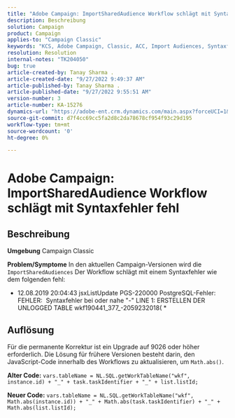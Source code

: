 ```yaml
---
title: "Adobe Campaign: ImportSharedAudience Workflow schlägt mit Syntaxfehler fehl."
description: Beschreibung
solution: Campaign
product: Campaign
applies-to: "Campaign Classic"
keywords: "KCS, Adobe Campaign, Classic, ACC, Import Audiences, Syntaxfehler"
resolution: Resolution
internal-notes: "TK204050"
bug: true
article-created-by: Tanay Sharma .
article-created-date: "9/27/2022 9:49:37 AM"
article-published-by: Tanay Sharma .
article-published-date: "9/27/2022 9:55:51 AM"
version-number: 3
article-number: KA-15276
dynamics-url: "https://adobe-ent.crm.dynamics.com/main.aspx?forceUCI=1&pagetype=entityrecord&etn=knowledgearticle&id=81d536b2-493e-ed11-9db1-002248086735"
source-git-commit: d7f4cc69cc5fa2d8c2da78678cf954f93c29d195
workflow-type: tm+mt
source-wordcount: '0'
ht-degree: 0%

---
```


# Adobe Campaign: ImportSharedAudience Workflow schlägt mit Syntaxfehler fehl

## Beschreibung

<b>Umgebung</b>
Campaign Classic


<b>Problem/Symptome</b>
In den aktuellen Campaign-Versionen wird die `ImportSharedAudiences` Der Workflow schlägt mit einem Syntaxfehler wie dem folgenden fehl:

* 12.08.2019 20:04:43 jsxListUpdate PGS-220000 PostgreSQL-Fehler: FEHLER:  Syntaxfehler bei oder nahe &quot;-&quot; LINE 1: ERSTELLEN DER UNLOGGED TABLE wkf190441_377_-2059232018( *


## Auflösung


Für die permanente Korrektur ist ein Upgrade auf 9026 oder höher erforderlich. Die Lösung für frühere Versionen besteht darin, den JavaScript-Code innerhalb des Workflows zu aktualisieren, um `Math.abs()`.

<b>Alter Code:</b>
`vars.tableName = NL.SQL.getWorkTableName("wkf", instance.id) + "_" + task.taskIdentifier + "_" + list.listId;`

<b>Neuer Code:</b>
`vars.tableName = NL.SQL.getWorkTableName("wkf", Math.abs(instance.id)) + "_" + Math.abs(task.taskIdentifier) + "_" + Math.abs(list.listId);`


